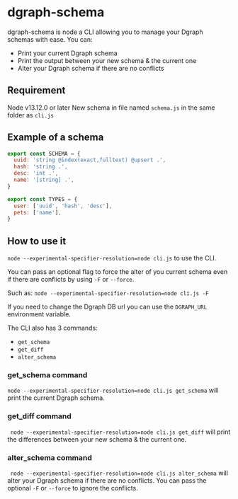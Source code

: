 # dgraph-schema
dgraph-schema is node a CLI allowing you to manage your Dgraph schemas with ease.
You can:
- Print your current Dgraph schema
- Print the output between your new schema & the current one
- Alter your Dgraph schema if there are no conflicts

## Requirement
Node v13.12.0 or later
New schema in file named `schema.js` in the same folder as `cli.js`

## Example of a schema
```javascript
export const SCHEMA = {
  uuid: 'string @index(exact,fulltext) @upsert .',
  hash: 'string .',
  desc: 'int .',
  name: '[string] .',
}

export const TYPES = {
  user: ['uuid', 'hash', 'desc'],
  pets: ['name'],
}
```


## How to use it
`node --experimental-specifier-resolution=node cli.js` to use the CLI.

You can pass an optional flag to force the alter of you current schema even if there are conflicts by using `-F` or `--force`.

Such as: `node --experimental-specifier-resolution=node cli.js -F`

If you need to change the Dgraph DB url you can use the `DGRAPH_URL` environment variable.

The CLI also has 3 commands: 
- `get_schema`
- `get_diff`
- `alter_schema`

### get_schema command
`node --experimental-specifier-resolution=node cli.js get_schema` will print the current Dgraph schema.

### get_diff command
` node --experimental-specifier-resolution=node cli.js get_diff` will print the differences between your new schema & the current one.

### alter_schema command
` node --experimental-specifier-resolution=node cli.js alter_schema` will alter your Dgraph schema if there are no conflicts.
You can pass the optional `-F` or `--force` to ignore the conflicts.